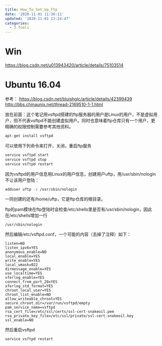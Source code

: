 ```yaml
---
title: How_To_Set_Up_Ftp
date: '2020-11-01 11:36:11'
updated: '2020-11-01 12:24:47'
categories:
  - 3 Tools
---
```

# Win

<https://blog.csdn.net/u013943420/article/details/75103514>

# Ubuntu 16.04

参考：
<https://blog.csdn.net/bluishglc/article/details/42399439>
<http://bbs.chinaunix.net/thread-2169510-1-1.html>

放在前面：这个笔记用vsftpd搭建的ftp服务器的用户是Linux的用户，不是虚拟用户，但不代表vsftpd不能创建虚拟用户。同时也意味着ftp仓库只有一个用户，更精确的权限控制需要参考其他资料。

```sh
apt-get install vsftpd
```

可以使用下列命令来打开，关闭，重启ftp服务

```sh
service vsftpd start
service vsftpd stop
service vsftpd restart
```
因为vsftpd的用户信息用Linux的用户信息，创建用户uftp，用/usr/sbin/nologin不让该用户登陆：

```sh
adduser uftp -s /usr/sbin/nologin
```

一同创建的还有/home/uftp，它是ftp仓库的根目录。

ftp的pam模块在ftp登陆时会检查/etc/shells里是否有/usr/sbin/nologin，因此在/etc/shells增加一行

```
/usr/sbin/nologin
```

然后编辑/etc/vsftpd.conf，一个可能的内容（去掉了注释）如下：

```
listen=NO
listen_ipv6=YES
anonymous_enable=NO
local_enable=YES
write_enable=YES
local_umask=022
dirmessage_enable=YES
use_localtime=YES
xferlog_enable=YES
connect_from_port_20=YES
xferlog_std_format=YES
chroot_local_user=YES
chroot_list_enable=NO
allow_writeable_chroot=YES
secure_chroot_dir=/var/run/vsftpd/empty
pam_service_name=vsftpd
rsa_cert_file=/etc/ssl/certs/ssl-cert-snakeoil.pem
rsa_private_key_file=/etc/ssl/private/ssl-cert-snakeoil.key
ssl_enable=NO
```

然后重启vsftpd

```sh
service vsftpd restart
```

